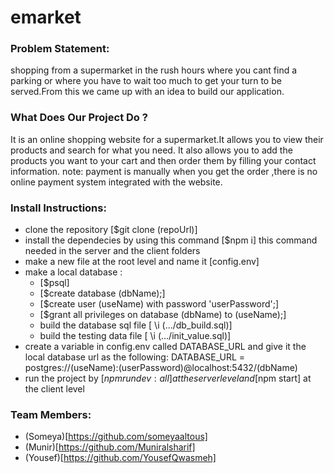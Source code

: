 # emarket

### Problem Statement:
 shopping from a supermarket in the rush hours where you cant find a parking or where you have to wait too much to get your turn to be served.From this we came up with an idea to build our application.

### What Does Our Project Do ?
 It is an online shopping website for a supermarket.It allows you to view their products and search for what you need. It also allows you to add the products you want to your cart and then order them by filling your contact information.
 note: payment is manually when you get the order ,there is no online payment system integrated with the website.

### Install Instructions:
   - clone the repository [$git clone (repoUrl)]
   - install the dependecies by using this command [$npm i] this command needed in the server and the client folders
   - make a new file at the root level and name it [config.env]
   - make a local database :
     - [$psql]
     - [$create database (dbName);]
     - [$create user (useName) with password 'userPassword';]
     - [$grant all privileges on database (dbName) to (useName);]
     - build the database sql file [ \i (.../db_build.sql)]
     - build the testing data file [ \i (.../init_value.sql)]
   - create a variable in config.env called DATABASE_URL and give it the local database url as the following:
      DATABASE_URL = postgres://(useName):(userPassword)@localhost:5432/(dbName)
   - run the project by [$npm run dev:all] at the server level and [$npm start] at the client level


### Team Members:
 - (Someya)[https://github.com/someyaaltous]
 - (Munir)[https://github.com/Muniralsharif]
 - (Yousef)[https://github.com/YousefQwasmeh]
